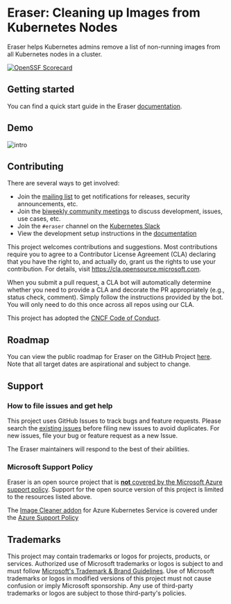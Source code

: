 # Eraser: Cleaning up Images from Kubernetes Nodes

Eraser helps Kubernetes admins remove a list of non-running images from all Kubernetes nodes in a cluster.

[![OpenSSF Scorecard](https://api.securityscorecards.dev/projects/github.com/Azure/eraser/badge)](https://api.securityscorecards.dev/projects/github.com/Azure/eraser)

## Getting started

You can find a quick start guide in the Eraser [documentation](https://azure.github.io/eraser/docs/quick-start).

## Demo

![intro](demo/demo.gif)

## Contributing

There are several ways to get involved:

- Join the [mailing list](https://groups.google.com/u/1/g/eraser-dev) to get notifications for releases, security announcements, etc.
- Join the [biweekly community meetings](https://docs.google.com/document/d/1Sj5u47K3WUGYNPmQHGFpb52auqZb1FxSlWAQnPADhWI/edit) to discuss development, issues, use cases, etc.
- Join the `#eraser` channel on the [Kubernetes Slack](https://kubernetes.slack.com/archives/C03Q8KV8YQ4)
- View the development setup instructions in the [documentation](https://azure.github.io/eraser/docs/setup)

This project welcomes contributions and suggestions. Most contributions require you to agree to a Contributor License Agreement (CLA) declaring that you have the right to, and actually do, grant us the rights to use your contribution. For details, visit https://cla.opensource.microsoft.com.

When you submit a pull request, a CLA bot will automatically determine whether you need to provide a CLA and decorate the PR appropriately (e.g., status check, comment). Simply follow the instructions provided by the bot. You will only need to do this once across all repos using our CLA.

This project has adopted the [CNCF Code of Conduct](https://github.com/cncf/foundation/blob/main/code-of-conduct.md).

## Roadmap
You can view the public roadmap for Eraser on the GitHub Project [here](https://github.com/orgs/Azure/projects/441). Note that all target dates are aspirational and subject to change.

## Support

### How to file issues and get help

This project uses GitHub Issues to track bugs and feature requests. Please search the [existing issues](https://github.com/Azure/eraser/issues) before filing new issues to avoid duplicates. For new issues, file your bug or feature request as a new Issue.

The Eraser maintainers will respond to the best of their abilities.

### Microsoft Support Policy

Eraser is an open source project that is [**not** covered by the Microsoft Azure support policy](https://support.microsoft.com/en-us/help/2941892/support-for-linux-and-open-source-technology-in-azure). Support for the open source version of this project is limited to the resources listed above.

The [Image Cleaner addon](https://learn.microsoft.com/en-us/azure/aks/image-cleaner?tabs=azure-cli) for Azure Kubernetes Service is covered under the [Azure Support Policy](https://learn.microsoft.com/en-us/azure/aks/support-policies)

## Trademarks

This project may contain trademarks or logos for projects, products, or services. Authorized use of Microsoft trademarks or logos is subject to and must follow [Microsoft's Trademark & Brand Guidelines](https://www.microsoft.com/en-us/legal/intellectualproperty/trademarks/usage/general). Use of Microsoft trademarks or logos in modified versions of this project must not cause confusion or imply Microsoft sponsorship. Any use of third-party trademarks or logos are subject to those third-party's policies.
